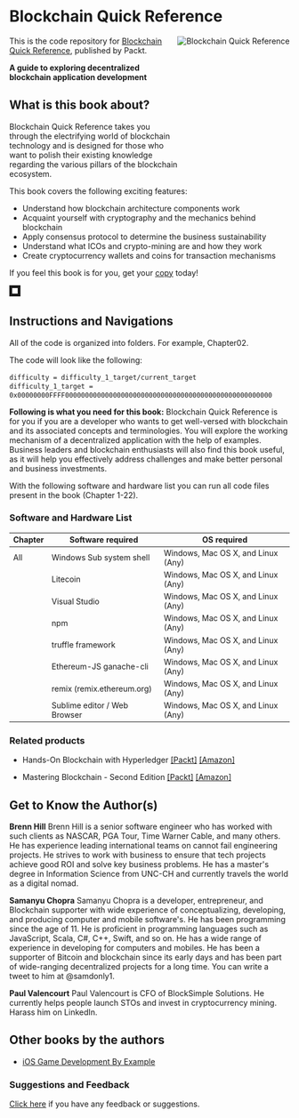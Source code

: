 # Blockchain Quick Reference

<a href="https://www.packtpub.com/big-data-and-business-intelligence/blockchain-quick-reference?utm_source=github&utm_medium=repository&utm_campaign=9781788995788"><img src="https://d255esdrn735hr.cloudfront.net/sites/default/files/imagecache/ppv4_main_book_cover/9781788995788.png" alt="Blockchain Quick Reference" height="256px" align="right"></a>

This is the code repository for [Blockchain Quick Reference](https://www.packtpub.com/big-data-and-business-intelligence/blockchain-quick-reference?utm_source=github&utm_medium=repository&utm_campaign=9781788995788), published by Packt.

**A guide to exploring decentralized blockchain application development**

## What is this book about?
Blockchain Quick Reference takes you through the electrifying world of blockchain technology and is designed for those who want to polish their existing knowledge regarding the various pillars of the blockchain ecosystem.

This book covers the following exciting features:
* Understand how blockchain architecture components work
* Acquaint yourself with cryptography and the mechanics behind blockchain
* Apply consensus protocol to determine the business sustainability
* Understand what ICOs and crypto-mining are and how they work
* Create cryptocurrency wallets and coins for transaction mechanisms

If you feel this book is for you, get your [copy](https://www.amazon.com/dp/10DigitISBN) today!

<a href="https://www.packtpub.com/?utm_source=github&utm_medium=banner&utm_campaign=GitHubBanner"><img src="https://raw.githubusercontent.com/PacktPublishing/GitHub/master/GitHub.png" 
alt="https://www.packtpub.com/" border="5" /></a>


## Instructions and Navigations
All of the code is organized into folders. For example, Chapter02.

The code will look like the following:
```
difficulty = difficulty_1_target/current_target
difficulty_1_target =
0x00000000FFFF0000000000000000000000000000000000000000000000000000
```

**Following is what you need for this book:**
Blockchain Quick Reference is for you if you are a developer who wants to get well-versed with blockchain and its associated concepts and terminologies. You will explore the working mechanism of a decentralized application with the help of examples. Business leaders and blockchain enthusiasts will also find this book useful, as it will help you effectively address challenges and make better personal and business investments.

With the following software and hardware list you can run all code files present in the book (Chapter 1-22).

### Software and Hardware List

| Chapter | Software required                   | OS required                        |
| ------- | ------------------------------------| -----------------------------------|
|  All    | Windows Sub system shell            | Windows, Mac OS X, and Linux (Any) |
|         | Litecoin                            | Windows, Mac OS X, and Linux (Any) |
|         | Visual Studio                       | Windows, Mac OS X, and Linux (Any) |
|         | npm                                 | Windows, Mac OS X, and Linux (Any) |
|         | truffle framework                   | Windows, Mac OS X, and Linux (Any) |
|         | Ethereum-JS ganache-cli             | Windows, Mac OS X, and Linux (Any) |
|         | remix (remix.ethereum.org)          | Windows, Mac OS X, and Linux (Any) |
|         | Sublime editor / Web Browser        | Windows, Mac OS X, and Linux (Any) |



### Related products <Other books you may enjoy>
* Hands-On Blockchain with Hyperledger [[Packt]](https://www.packtpub.com/big-data-and-business-intelligence/hands-blockchain-hyperledger?utm_source=github&utm_medium=repository&utm_campaign=9781788994521) [[Amazon]](https://www.amazon.com/dp/1788994523)

* Mastering Blockchain - Second Edition [[Packt]](https://www.packtpub.com/big-data-and-business-intelligence/mastering-blockchain-second-edition?utm_source=github&utm_medium=repository&utm_campaign=9781788839044) [[Amazon]](https://www.amazon.com/dp/1788839048)

## Get to Know the Author(s)
**Brenn Hill**
Brenn Hill is a senior software engineer who has worked with such clients as NASCAR, PGA Tour, Time Warner Cable, and many others. He has experience leading international teams on cannot fail engineering projects. He strives to work with business to ensure that tech projects achieve good ROI and solve key business problems. He has a master's degree in Information Science from UNC-CH and currently travels the world as a digital nomad.

**Samanyu Chopra**
Samanyu Chopra is a developer, entrepreneur, and Blockchain supporter with wide experience of conceptualizing, developing, and producing computer and mobile software's. He has been programming since the age of 11. He is proficient in programming languages such as JavaScript, Scala, C#, C++, Swift, and so on. He has a wide range of experience in developing for computers and mobiles. He has been a supporter of Bitcoin and blockchain since its early days and has been part of wide-ranging decentralized projects for a long time. You can write a tweet to him at @samdonly1.

**Paul Valencourt**
Paul Valencourt is CFO of BlockSimple Solutions. He currently helps people launch STOs and invest in cryptocurrency mining. Harass him on LinkedIn.


## Other books by the authors
* [iOS Game Development By Example](https://www.packtpub.com/game-development/ios-game-development-example?utm_source=github&utm_medium=repository&utm_campaign=9781785284694)


### Suggestions and Feedback
[Click here](https://docs.google.com/forms/d/e/1FAIpQLSdy7dATC6QmEL81FIUuymZ0Wy9vH1jHkvpY57OiMeKGqib_Ow/viewform) if you have any feedback or suggestions.
